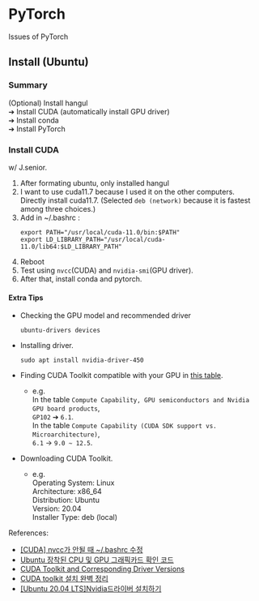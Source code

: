 # PyTorch
Issues of PyTorch


## Install (Ubuntu)
### Summary
(Optional) Install hangul    
➔ Install CUDA (automatically install GPU driver)    
➔ Install conda    
➔ Install PyTorch

### Install CUDA

w/ J.senior.    
1. After formating ubuntu, only installed hangul    
2. I want to use cuda11.7 because I used it on the other computers.    
Directly install cuda11.7. (Selected `deb (network)` because it is fastest among three choices.)     
3. Add in ~/.bashrc :
    ```
    export PATH="/usr/local/cuda-11.0/bin:$PATH"
    export LD_LIBRARY_PATH="/usr/local/cuda-11.0/lib64:$LD_LIBRARY_PATH"
    ```
4. Reboot    
5. Test using `nvcc`(CUDA) and `nvidia-smi`(GPU driver).    
6. After that, install conda and pytorch.    



#### Extra Tips

* Checking the GPU model and recommended driver
    ```
    ubuntu-drivers devices
    ```
* Installing driver.
    ```
    sudo apt install nvidia-driver-450
    ```

* Finding CUDA Toolkit compatible with your GPU in [this table](https://en.wikipedia.org/wiki/CUDA).    
    * e.g.    
    In the table `Compute Capability, GPU semiconductors and Nvidia GPU board products`,    
    `GP102` ➔ `6.1`.    
    In the table `Compute Capability (CUDA SDK support vs. Microarchitecture)`,    
    `6.1` -> `9.0 ~ 12.5`.
* Downloading CUDA Toolkit.    
    * e.g.    
    Operating System: Linux    
    Architecture: x86_64    
    Distribution: Ubuntu    
    Version: 20.04    
    Installer Type: deb (local)    


References:    
* [[CUDA] nvcc가 안될 때 ~/.bashrc 수정](https://yoonchang.tistory.com/27)    
* [Ubuntu 장착된 CPU 및 GPU 그래픽카드 확인 코드](https://nuggy875.tistory.com/30#google_vignette)    
* [CUDA Toolkit and Corresponding Driver Versions](https://docs.nvidia.com/cuda/cuda-toolkit-release-notes/index.html#id4)    
* [CUDA toolkit 설치 완벽 정리](https://velog.io/@jk01019/CUDA-toolkit-%EC%84%A4%EC%B9%98-%EC%99%84%EB%B2%BD-%EC%A0%95%EB%A6%AC)    
* [[Ubuntu 20.04 LTS]Nvidia드라이버 설치하기](https://pstudio411.tistory.com/entry/Ubuntu-2004-Nvidia%EB%93%9C%EB%9D%BC%EC%9D%B4%EB%B2%84-%EC%84%A4%EC%B9%98%ED%95%98%EA%B8%B0)    
